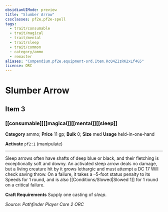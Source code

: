 ```yaml
---
obsidianUIMode: preview
title: "Slumber Arrow"
cssclasses: pf2e,pf2e-spell
tags:
  - trait/consumable
  - trait/magical
  - trait/mental
  - trait/sleep
  - trait/common
  - category/ammo
  - remaster
aliases: "Compendium.pf2e.equipment-srd.Item.RcQ4ZIzRK2xLf4G5"
license: ORC
---
```

# Slumber Arrow
## Item 3
### [[consumable]][[magical]][[mental]][[sleep]]

**Category** ammo; 
**Price** 11 gp; 
**Bulk** 0; **Size** med
**Usage** held-in-one-hand

**Activate** `pf2:1` (manipulate)

* * *

Sleep arrows often have shafts of deep blue or black, and their fletching is exceptionally soft and downy. An activated sleep arrow deals no damage, but a living creature hit by it grows lethargic and must attempt a DC 17 Will check saving throw. On a failure, it takes a –5-foot status penalty to its Speeds for 1 round, and is also [[Conditions/Slowed|Slowed 1]] for 1 round on a critical failure.

**Craft Requirements** Supply one casting of _sleep_.

*Source: Pathfinder Player Core 2*
*ORC*